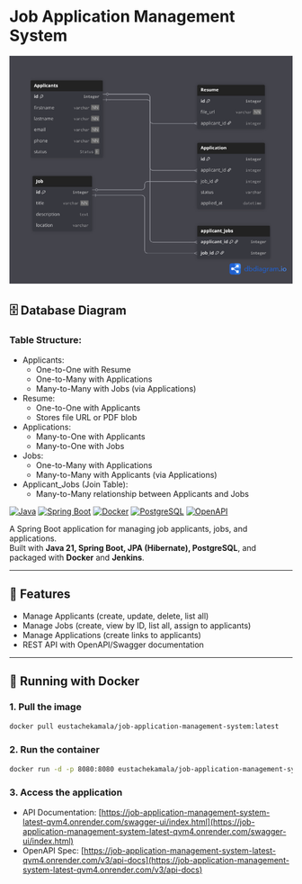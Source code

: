 # Job Application Management System

![Job Application Management](src/doc/JobApplicationManagement.png)

## 🗄️ Database Diagram
### Table Structure:
* Applicants:
  * One-to-One with Resume
  * One-to-Many with Applications
  * Many-to-Many with Jobs (via Applications)
* Resume:
  * One-to-One with Applicants
  * Stores file URL or PDF blob
* Applications:
  * Many-to-One with Applicants
  * Many-to-One with Jobs
* Jobs:
  * One-to-Many with Applications
  * Many-to-Many with Applicants (via Applications)
* Applicant_Jobs (Join Table):
  * Many-to-Many relationship between Applicants and Jobs

[![Java](https://img.shields.io/badge/Java-21-blue)](https://www.oracle.com/java/)
[![Spring Boot](https://img.shields.io/badge/Spring%20Boot-3.2.0-green)](https://spring.io/projects/spring-boot)
[![Docker](https://img.shields.io/badge/Docker-24.0.6-blue?logo=docker)](https://www.docker.com/)
[![PostgreSQL](https://img.shields.io/badge/PostgreSQL-17.0-blue?logo=postgresql)](https://www.postgresql.org/)
[![OpenAPI](https://img.shields.io/badge/OpenAPI-3.1.0-red?logo=openapiinitiative)](https://www.openapis.org/)

A Spring Boot application for managing job applicants, jobs, and applications.  
Built with **Java 21, Spring Boot, JPA (Hibernate), PostgreSQL**, and packaged with **Docker** and **Jenkins**.

---

## 🚀 Features
- Manage Applicants (create, update, delete, list all)
- Manage Jobs (create, view by ID, list all, assign to applicants)
- Manage Applications (create links to applicants)
- REST API with OpenAPI/Swagger documentation

---

## 🐳 Running with Docker

### 1. Pull the image
```bash
docker pull eustachekamala/job-application-management-system:latest
```
### 2. Run the container
```bash
docker run -d -p 8080:8080 eustachekamala/job-application-management-system:latest
```
### 3. Access the application
- API Documentation: [https://job-application-management-system-latest-qvm4.onrender.com/swagger-ui/index.html](https://job-application-management-system-latest-qvm4.onrender.com/swagger-ui/index.html)
- OpenAPI Spec: [https://job-application-management-system-latest-qvm4.onrender.com/v3/api-docs](https://job-application-management-system-latest-qvm4.onrender.com/v3/api-docs)
